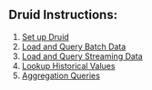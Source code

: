 ## Druid Instructions:

1. <a href="https://github.com/minoobeyzavi/Visual-KPI/blob/master/Druid/SetUpDruid.md">Set up Druid</a>
2. <a href="https://github.com/minoobeyzavi/Visual-KPI/blob/master/Druid/BatchData.md">Load and Query Batch Data</a>
3. <a href="https://github.com/minoobeyzavi/Visual-KPI/blob/master/Druid/StreamingData.md">Load and Query Streaming Data</a>
4. <a href="https://github.com/minoobeyzavi/Visual-KPI/blob/master/Druid/HistoricalValue.md">Lookup Historical Values</a>
5. <a href="https://github.com/minoobeyzavi/Visual-KPI/blob/master/Druid/Aggregations.md">Aggregation Queries</a>

